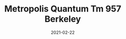 ---
tags: 
  - "To Market"
  - "Rubber Flooring"
  - "Metropolis"
title: "Metropolis Quantum Tm 957 Berkeley"
designer: "To Market"
image_primary: "img/Quantum-TM957%20BERKELEY.jpg"
href: "https://www.tomkt.com/atmosphere-metropolis-swatches"
description: "Straight%20Edge%20Tile%3A%2038%22%20x%2038%22%20Interlocking%20Tile%3A%2037%22%20x%2037%22"
category: "rubber-flooring-metropolis"
subtitle: ""
manufacturer: "ToMarket"
slug: "/manufacturers/tomarket/rubber-flooring-metropolis/to-market-metropolis-quantum-tm-957-berkeley"
date: "2021-02-22"
---